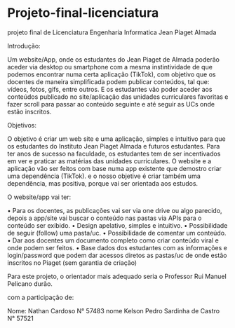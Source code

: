 # Projeto-final-licenciatura
projeto final de Licenciatura Engenharia Informatica Jean Piaget Almada 



Introdução: 

Um website/App, onde os estudantes do Jean Piaget de Almada poderão aceder via desktop ou smartphone com a mesma instintividade de que podemos encontrar numa certa aplicação (TikTok), com objetivo que os docentes de maneira simplificada podem publicar conteúdos, tal que: vídeos, fotos, gifs, entre outros.
E os estudantes vão poder aceder aos conteúdos publicado no site/aplicação das unidades curriculares favoritas e fazer scroll para passar ao conteúdo seguinte e até seguir as UCs onde estão inscritos.

Objetivos:

O objetivo é criar um web site e uma aplicação, simples e intuitivo para que os estudantes do Instituto Jean Piaget Almada e futuros estudantes. Para ter anos de sucesso na faculdade, os estudantes tem de ser incentivados em ver e praticar as matérias das unidades curriculares. O website e a aplicação vão ser feitos com base numa app existente que demostro criar uma dependência (TikTok). 
e o nosso objetive é criar também uma dependência, mas positiva, porque vai ser orientada aos estudos. 
   
O website/app vai ter:

•	Para os docentes, as publicações vai ser via one drive ou algo parecido, depois a app/site vai buscar o conteúdo nas pastas via APIs para o conteúdo ser exibido.
•	Design apelativo, simples e intuitivo.
•	Possibilidade de seguir (follow) uma pasta/uc.
•	Possibilidade de comentar um conteúdo.
•	Dar aos docentes um documento completo como criar conteúdo viral e onde podem ser feitos.
•	Base dados dos estudantes com as informações e login/password que podem dar acessos diretos as pastas/uc de onde estão inscritos no Piaget (sem garantia de criação)   

Para este projeto, o orientador mais adequado seria o Professor Rui Manuel Pelicano durão.  

com a participação de:

Nome: Nathan Cardoso N° 57483
nome Kelson Pedro Sardinha de Castro N° 57521



